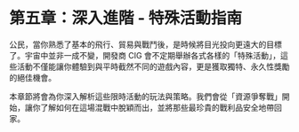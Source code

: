 # 第五章：深入進階 - 特殊活動指南

公民，當你熟悉了基本的飛行、貿易與戰鬥後，是時候將目光投向更遠大的目標了。宇宙中並非一成不變，開發商 CIG 會不定期舉辦各式各樣的「特殊活動」，這些活動不僅能讓你體驗到與平時截然不同的遊戲內容，更是獲取獨特、永久性獎勵的絕佳機會。

本章節將會為你深入解析這些限時活動的玩法與策略。我們會從「資源爭奪戰」開始，讓你了解如何在這場混戰中脫穎而出，並將那些最珍貴的戰利品安全地帶回家。
